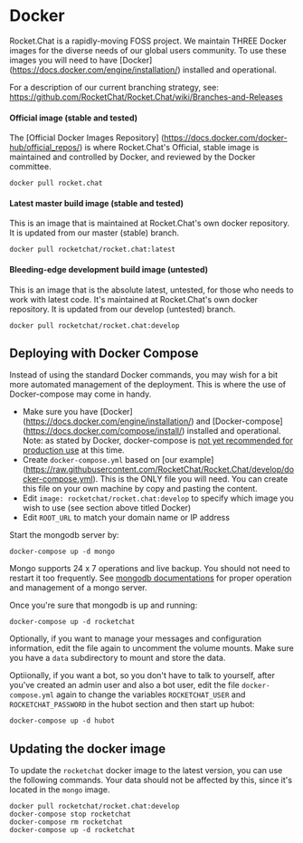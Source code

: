 # Docker
Rocket.Chat is a rapidly-moving FOSS project. We maintain THREE Docker images for the diverse needs of our global users community. To use these images you will need to have [Docker] (https://docs.docker.com/engine/installation/) installed and operational.
  
For a description of our current branching strategy, see: https://github.com/RocketChat/Rocket.Chat/wiki/Branches-and-Releases  

#### Official image (stable and tested)
The [Official Docker Images Repository] (https://docs.docker.com/docker-hub/official_repos/) is where Rocket.Chat's Official, stable image is maintained and controlled by Docker, and reviewed by the Docker committee.  
    
`docker pull rocket.chat`  
  
#### Latest master build image (stable and tested)
This is an image that is maintained at Rocket.Chat's own docker repository. It is updated from our master (stable) branch.
  
`docker pull rocketchat/rocket.chat:latest`  
  
#### Bleeding-edge development build image (untested)  
This is an image that is the absolute latest, untested, for those who needs to work with latest code. It's maintained at Rocket.Chat's own docker repository. It is updated from our develop (untested) branch.

`docker pull rocketchat/rocket.chat:develop`

## Deploying with Docker Compose
Instead of using the standard Docker commands, you may wish for a bit more automated management of the deployment. This is where the use of Docker-compose may come in handy.  
  
* Make sure you have [Docker] (https://docs.docker.com/engine/installation/) and [Docker-compose] (https://docs.docker.com/compose/install/) installed and operational. Note: as stated by Docker, docker-compose is [not yet recommended for production use](https://docs.docker.com/compose/production/) at this time.
* Create `docker-compose.yml` based on [our example] (https://raw.githubusercontent.com/RocketChat/Rocket.Chat/develop/docker-compose.yml).  This is the ONLY file you will need.  You can create this file on your own machine by copy and pasting the content.
* Edit `image: rocketchat/rocket.chat:develop` to specify which image you wish to use (see section above titled Docker)
* Edit `ROOT_URL` to match your domain name or IP address

Start the mongodb server by:

````
docker-compose up -d mongo
````

Mongo supports 24 x 7 operations and live backup.  You should not need to restart it too frequently.  See  [mongodb documentations](https://docs.mongodb.org/manual/) for proper operation and management of a mongo server.

Once you're sure that mongodb is up and running:

````
docker-compose up -d rocketchat
````

Optionally, if you want to manage your messages and configuration information, edit the file again to uncomment the volume mounts.   Make sure you have a `data` subdirectory to mount and store the data.

Optiionally, if you want a bot, so you don't have to talk to yourself, after you've created an admin user and also a bot user, edit the file `docker-compose.yml` again to change the variables `ROCKETCHAT_USER` and `ROCKETCHAT_PASSWORD` in the hubot section and then start up hubot:

````
docker-compose up -d hubot
````

## Updating the docker image

To update the `rocketchat` docker image to the latest version, you can use the following commands. Your data should not be affected by this, since it's located in the `mongo` image.

```
docker pull rocketchat/rocket.chat:develop
docker-compose stop rocketchat
docker-compose rm rocketchat
docker-compose up -d rocketchat
```
